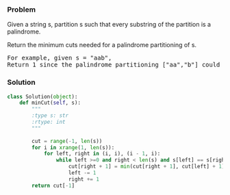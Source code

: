 ### Problem
Given a string s, partition s such that every substring of the partition is a palindrome.

Return the minimum cuts needed for a palindrome partitioning of s.
<pre>
For example, given s = "aab",
Return 1 since the palindrome partitioning ["aa","b"] could be produced using 1 cut.
</pre>
### Solution
```python
class Solution(object):
    def minCut(self, s):
        """
        :type s: str
        :rtype: int
        """
        
        cut = range(-1, len(s))
        for i in xrange(1, len(s)):
            for left, right in (i, i), (i - 1, i):
                while left >=0 and right < len(s) and s[left] == s[right]:
                    cut[right + 1] = min(cut[right + 1], cut[left] + 1)
                    left -= 1
                    right += 1
        return cut[-1]
        
    
```